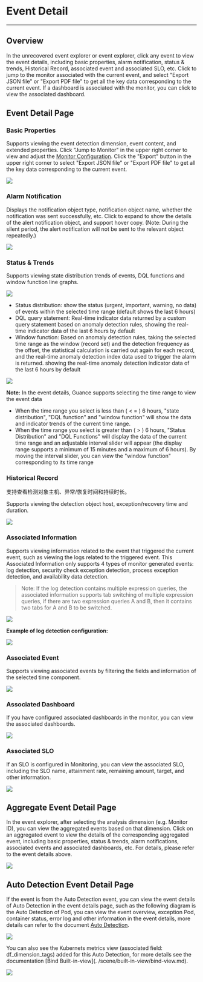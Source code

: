# Event Detail
---

## Overview

In the unrecovered event explorer or event explorer, click any event to view the event details, including basic properties, alarm notification, status & trends, Historical Record, associated event and associated SLO, etc. Click to jump to the monitor associated with the current event, and select "Export JSON file" or "Export PDF file" to get all the key data corresponding to the current event. If a dashboard is associated with the monitor, you can click to view the associated dashboard.

## Event Detail Page

### Basic Properties

Supports viewing the event detection dimension, event content, and extended properties. Click "Jump to Monitor" in the upper right corner to view and adjust the [Monitor Configuration](..monitoring/monitor/index.md). Click the "Export" button in the upper right corner to select "Export JSON file" or "Export PDF file" to get all the key data corresponding to the current event.

![](img/5.event_8.png)

### Alarm Notification
Displays the notification object type, notification object name, whether the notification was sent successfully, etc. Click to expand to show the details of the alert notification object, and support hover copy. (Note: During the silent period, the alert notification will not be sent to the relevant object repeatedly.)

![](img/5.event_10.png)

### Status & Trends
Supports viewing state distribution trends of events, DQL functions and window function line graphs.

![](img/5.event_9.png)

- Status distribution: show the status (urgent, important, warning, no data) of events within the selected time range (default shows the last 6 hours)
- DQL query statement: Real-time indicator data returned by a custom query statement based on anomaly detection rules, showing the real-time indicator data of the last 6 hours by default
- Window function: Based on anomaly detection rules, taking the selected time range as the window (record set) and the detection frequency as the offset, the statistical calculation is carried out again for each record, and the real-time anomaly detection index data used to trigger the alarm is returned. showing the real-time anomaly detection indicator data of the last 6 hours by default

![](img/image.png)

**Note:** In the event details, Guance supports selecting the time range to view the event data

   - When the time range you select is less than ( < = ) 6 hours, "state distribution", "DQL function" and "window function" will show the data and indicator trends of the current time range.
   - When the time range you select is greater than ( > ) 6 hours, "Status Distribution" and "DQL Functions" will display the data of the current time range and an adjustable interval slider will appear (the display range supports a minimum of 15 minutes and a maximum of 6 hours). By moving the interval slider, you can view the "window function" corresponding to its time range

### Historical Record

支持查看检测对象主机、异常/恢复时间和持续时长。

Supports viewing the detection object host, exception/recovery time and duration.

![](img/5.event_11.png)

### Associated Information
Supports viewing information related to the event that triggered the current event, such as viewing the logs related to the triggered event. This Associated Information only supports 4 types of monitor generated events: log detection, security check exception detection, process exception detection, and availability data detection.

> Note: If the log detection contains multiple expression queries, the associated information supports tab switching of multiple expression queries, if there are two expression queries A and B, then it contains two tabs for A and B to be switched.

![](img/3.event_13.png)

**Example of log detection configuration:**

![](img/3.event_13.1.png)

### Associated Event
Supports viewing associated events by filtering the fields and information of the selected time component.

![](img/5.event_12.png)

### Associated Dashboard

If you have configured associated dashboards in the monitor, you can view the associated dashboards.

![](img/5.event_13.png)



### Associated SLO
If an SLO is configured in Monitoring, you can view the associated SLO, including the SLO name, attainment rate, remaining amount, target, and other information.

![](img/5.event_14.png)

## Aggregate Event Detail Page

In the event explorer, after selecting the analysis dimension (e.g. Monitor ID), you can view the aggregated events based on that dimension. Click on an aggregated event to view the details of the corresponding aggregated event, including basic properties, status & trends, alarm notifications, associated events and associated dashboards, etc. For details, please refer to the event details above.

![](img/5.event_15.png)

## Auto Detection Event Detail Page

If the event is from the Auto Detection event, you can view the event details of Auto Detection in the event details page, such as the following diagram is the Auto Detection of Pod, you can view the event overview, exception Pod, container status, error log and other information in the event details, more details can refer to the document [Auto Detection](../monitoring/bot-obs/index.md).

![](img/5.event_16.png)

You can also see the Kubernets metrics view (associated field: df_dimension_tags) added for this Auto Detection, for more details see the documentation [Bind Built-in-view](. /scene/built-in-view/bind-view.md).

![](img/5.event_17.png)
